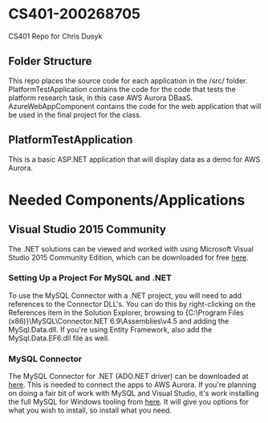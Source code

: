 # CS401-200268705
CS401 Repo for Chris Dusyk

## Folder Structure
This repo places the source code for each application in the /src/ folder. PlatformTestApplication contains the code for the code that tests the platform research task, in this case AWS Aurora DBaaS. AzureWebAppComponent contains the code for the web application that will be used in the final project for the class.

## PlatformTestApplication
This is a basic ASP.NET application that will display data as a demo for AWS Aurora.

# Needed Components/Applications

## Visual Studio 2015 Community
The .NET solutions can be viewed and worked with using Microsoft Visual Studio 2015 Community Edition, which can be downloaded for free [here](https://www.visualstudio.com/).

### Setting Up a Project For MySQL and .NET
To use the MySQL Connector with a .NET project, you will need to add references to the Connector DLL's. You can do this by right-clicking on the References item in the Solution Explorer, browsing to {C:\Program Files (x86)}\MySQL\Connector.NET 6.9\Assemblies\v4.5 and adding the MySql.Data.dll. If you're using Entity Framework, also add the MySql.Data.EF6.dll file as well.

### MySQL Connector
The MySQL Connector for .NET (ADO.NET driver) can be downloaded at [here](https://dev.mysql.com/downloads/connector/net/6.9.html). This is needed to connect the apps to AWS Aurora. If you're planning on doing a fair bit of work with MySQL and Visual Studio, it's work installing the full MySQL for Windows tooling from [here](http://dev.mysql.com/downloads/installer/). It will give you options for what you wish to install, so install what you need.